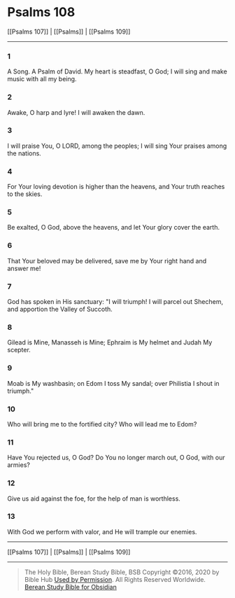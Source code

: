 # Psalms 108

[[Psalms 107]] | [[Psalms]] | [[Psalms 109]]

---

### 1
A Song. A Psalm of David. My heart is steadfast, O God; I will sing and make music with all my being.

### 2
Awake, O harp and lyre! I will awaken the dawn.

### 3
I will praise You, O LORD, among the peoples; I will sing Your praises among the nations.

### 4
For Your loving devotion is higher than the heavens, and Your truth reaches to the skies.

### 5
Be exalted, O God, above the heavens, and let Your glory cover the earth.

### 6
That Your beloved may be delivered, save me by Your right hand and answer me!

### 7
God has spoken in His sanctuary: "I will triumph! I will parcel out Shechem, and apportion the Valley of Succoth.

### 8
Gilead is Mine, Manasseh is Mine; Ephraim is My helmet and Judah My scepter.

### 9
Moab is My washbasin; on Edom I toss My sandal; over Philistia I shout in triumph."

### 10
Who will bring me to the fortified city? Who will lead me to Edom?

### 11
Have You rejected us, O God? Do You no longer march out, O God, with our armies?

### 12
Give us aid against the foe, for the help of man is worthless.

### 13
With God we perform with valor, and He will trample our enemies.

---

[[Psalms 107]] | [[Psalms]] | [[Psalms 109]]

---

> The Holy Bible, Berean Study Bible, BSB
> Copyright &copy;2016, 2020 by Bible Hub
> [Used by Permission](https://berean.bible/terms.htm). All Rights Reserved Worldwide.
> [Berean Study Bible for Obsidian](https://github.com/gapmiss/berean-study-bible-for-obsidian)

